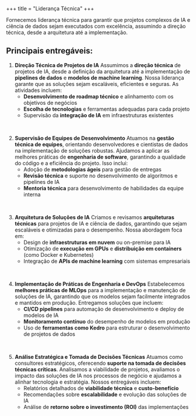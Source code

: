+++
title = "Liderança Técnica"
+++

Fornecemos liderança técnica para garantir que projetos complexos de IA e ciência de dados sejam executados com excelência, assumindo a direção técnica, desde a arquitetura até a implementação.

<!--more-->

## Principais entregáveis:

1. **Direção Técnica de Projetos de IA**
   Assumimos a **direção técnica** de projetos de IA, desde a definição da arquitetura até a implementação de **pipelines de dados** e **modelos de machine learning**. Nossa liderança garante que as soluções sejam escaláveis, eficientes e seguras. As atividades incluem:
   - **Desenvolvimento de roadmap técnico** e alinhamento com os objetivos de negócios
   - **Escolha de tecnologias** e ferramentas adequadas para cada projeto
   - Supervisão da **integração de IA** em infraestruturas existentes


</br>

2. **Supervisão de Equipes de Desenvolvimento**
   Atuamos na **gestão técnica de equipes**, orientando desenvolvedores e cientistas de dados na implementação de soluções robustas. Ajudamos a aplicar as melhores práticas de **engenharia de software**, garantindo a qualidade do código e a eficiência do projeto. Isso inclui:
   - Adoção de **metodologias ágeis** para gestão de entregas
   - **Revisão técnica** e suporte no desenvolvimento de algoritmos e pipelines de IA
   - **Mentoria técnica** para desenvolvimento de habilidades da equipe interna


</br>

3. **Arquitetura de Soluções de IA**
   Criamos e revisamos **arquiteturas técnicas** para projetos de IA e ciência de dados, garantindo que sejam escaláveis e otimizadas para o desempenho. Nossa abordagem foca em:
   - Design de **infraestruturas em nuvem** ou on-premise para IA
   - Otimização de **execução em GPUs** e **distribuição em containers** (como Docker e Kubernetes)
   - Integração de **APIs de machine learning** com sistemas empresariais


</br>

4. **Implementação de Práticas de Engenharia e DevOps**
   Estabelecemos **melhores práticas de MLOps** para a implementação e manutenção de soluções de IA, garantindo que os modelos sejam facilmente integrados e mantidos em produção. Entregamos soluções que incluem:
   - **CI/CD pipelines** para automação de desenvolvimento e deploy de modelos de IA
   - **Monitoramento contínuo** do desempenho de modelos em produção
   - Uso de **ferramentas como Kedro** para estruturar o desenvolvimento de projetos de dados


</br>

5. **Análise Estratégica e Tomada de Decisões Técnicas**
   Atuamos como consultores estratégicos, oferecendo **suporte na tomada de decisões técnicas críticas**. Analisamos a viabilidade de projetos, avaliamos o impacto das soluções de IA nos processos de negócio e ajudamos a alinhar tecnologia e estratégia. Nossos entregáveis incluem:
   - Relatórios detalhados de **viabilidade técnica** e **custo-benefício**
   - Recomendações sobre **escalabilidade** e evolução das soluções de IA
   - Análise de **retorno sobre o investimento (ROI)** das implementações
